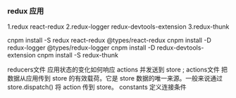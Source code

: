 ### redux 应用
1.redux react-redux
2.redux-logger redux-devtools-extension
3.redux-thunk

cnpm install -S redux react-redux @types/react-redux
cnpm install -D redux-logger @types/redux-logger
cnpm install -D redux-devtools-extension
cnpm install -S redux-thunk

reducers文件  应用状态的变化如何响应 actions 并发送到 store ;
actions文件  把数据从应用传到 store 的有效载荷。它是 store 数据的唯一来源。一般来说通过  store.dispatch()  将 action 传到 store。
constants 定义连接条件